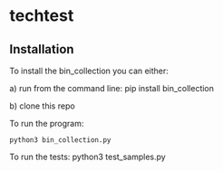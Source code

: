 # techtest 

## Installation

To install the bin_collection you can either:

 a)
    run from the command line:
        pip install bin_collection

b)  clone this repo


To run the program:
    
    python3 bin_collection.py

To run the tests:
    python3 test_samples.py
